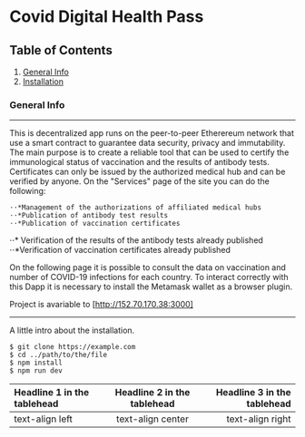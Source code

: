 # Covid Digital Health Pass

## Table of Contents
1. [General Info](#general-info)
3. [Installation](#installation)
### General Info
***
This is decentralized app runs on the peer-to-peer Etherereum network that use a smart contract to guarantee data security, privacy and immutability. The main purpose is to create a reliable tool that can be used to certify the immunological status of vaccination and the results of antibody tests.
Certificates can only be issued by the authorized medical hub and can be verified by anyone.
On the "Services" page of the site you can do the following:

    ⋅⋅*Management of the authorizations of affiliated medical hubs
    ⋅⋅*Publication of antibody test results
    ⋅⋅*Publication of vaccination certificates
   ⋅⋅* Verification of the results of the antibody tests already published
    ⋅⋅*Verification of vaccination certificates already published

On the following page it is possible to consult the data on vaccination and number of COVID-19 infections for each country.
To interact correctly with this Dapp it is necessary to install the Metamask wallet as a browser plugin. 

Project is avariable to [http://152.70.170.38:3000]
***
A little intro about the installation. 
```
$ git clone https://example.com
$ cd ../path/to/the/file
$ npm install
$ npm run dev
```
| Headline 1 in the tablehead | Headline 2 in the tablehead | Headline 3 in the tablehead |
| :-------------------------- | :-------------------------: | --------------------------: |
| text-align left             |      text-align center      |            text-align right |